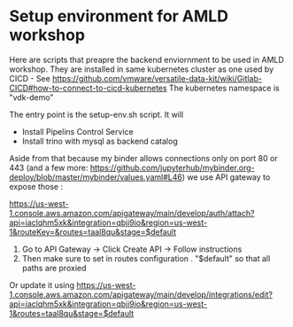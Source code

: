 # Setup environment for AMLD workshop

Here are scripts that preapre the backend enviornment to be used in AMLD workshop.
They are installed in same kubernetes cluster as one used by CICD - See https://github.com/vmware/versatile-data-kit/wiki/Gitlab-CICD#how-to-connect-to-cicd-kubernetes
The kubernetes namespace is "vdk-demo"

The entry point is the setup-env.sh script.
It will
- Install Pipelins Control Service
- Install trino with mysql as backend catalog

Aside from that because my binder allows connections only on port 80 or 443 (and a few more: https://github.com/jupyterhub/mybinder.org-deploy/blob/master/mybinder/values.yaml#L46)
we use API gateway to expose those :

https://us-west-1.console.aws.amazon.com/apigateway/main/develop/auth/attach?api=iaclqhm5xk&integration=qbji9io&region=us-west-1&routeKey=&routes=taal8qu&stage=$default

1. Go to API Gateway -> Click Create API -> Follow instructions
2. Then make sure to set in routes configuration . "$default" so that all paths are proxied

Or update it using  https://us-west-1.console.aws.amazon.com/apigateway/main/develop/integrations/edit?api=iaclqhm5xk&integration=qbji9io&region=us-west-1&routes=taal8qu&stage=$default
